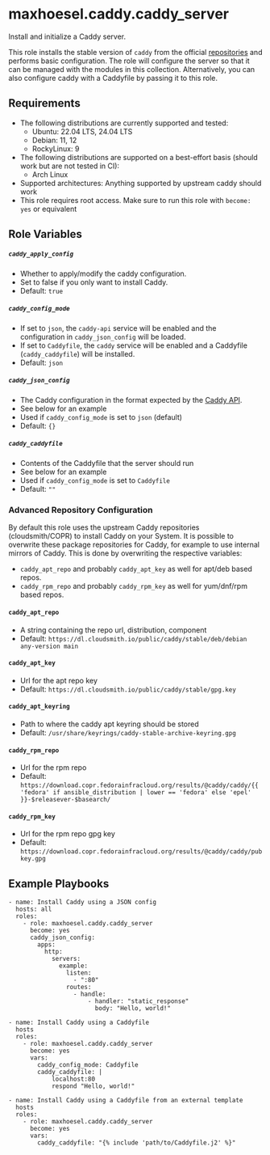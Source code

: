 # maxhoesel.caddy.caddy_server

Install and initialize a Caddy server.

This role installs the stable version of `caddy` from the official [repositories](https://caddyserver.com/docs/install) and performs basic configuration.
The role will configure the server so that it can be managed with the modules in this collection.
Alternatively, you can also configure caddy with a Caddyfile by passing it to this role.

## Requirements

- The following distributions are currently supported and tested:
  - Ubuntu: 22.04 LTS, 24.04 LTS
  - Debian: 11, 12
  - RockyLinux: 9
- The following distributions are supported on a best-effort basis (should work but are not tested in CI):
  - Arch Linux
- Supported architectures: Anything supported by upstream caddy should work
- This role requires root access. Make sure to run this role with `become: yes` or equivalent

## Role Variables

##### `caddy_apply_config`
- Whether to apply/modify the caddy configuration.
- Set to false if you only want to install Caddy.
- Default: `true`

##### `caddy_config_mode`
- If set to `json`, the `caddy-api` service will be enabled and the configuration in `caddy_json_config` will be loaded.
- If set to `Caddyfile`, the `caddy` service will be enabled and a Caddyfile (`caddy_caddyfile`) will be installed.
- Default: `json`

##### `caddy_json_config`
- The Caddy configuration in the format expected by the [Caddy API](https://caddyserver.com/docs/json/).
- See below for an example
- Used if `caddy_config_mode` is set to `json` (default)
- Default: `{}`

##### `caddy_caddyfile`
- Contents of the Caddyfile that the server should run
- See below for an example
- Used if `caddy_config_mode` is set to `Caddyfile`
- Default: `""`


### Advanced Repository Configuration

By default this role uses the upstream Caddy repositories (cloudsmith/COPR) to install Caddy on your System.
It is possible to overwrite these package repositories for Caddy, for example to use internal mirrors of Caddy.
This is done by overwriting the respective variables:
- `caddy_apt_repo` and probably `caddy_apt_key` as well for apt/deb based repos.
- `caddy_rpm_repo` and probably `caddy_rpm_key` as well for yum/dnf/rpm based repos.

#### `caddy_apt_repo`
- A string containing the repo url, distribution, component
- Default: `https://dl.cloudsmith.io/public/caddy/stable/deb/debian any-version main`

#### `caddy_apt_key`
- Url for the apt repo key
- Default: `https://dl.cloudsmith.io/public/caddy/stable/gpg.key`

#### `caddy_apt_keyring`
- Path to where the caddy apt keyring should be stored
- Default: `/usr/share/keyrings/caddy-stable-archive-keyring.gpg`

#### `caddy_rpm_repo`
- Url for the rpm repo
- Default: `https://download.copr.fedorainfracloud.org/results/@caddy/caddy/{{ 'fedora' if ansible_distribution | lower == 'fedora'
  else 'epel' }}-$releasever-$basearch/`

#### `caddy_rpm_key`
- Url for the rpm repo gpg key
- Default: `https://download.copr.fedorainfracloud.org/results/@caddy/caddy/pubkey.gpg`


## Example Playbooks

```
- name: Install Caddy using a JSON config
  hosts: all
  roles:
    - role: maxhoesel.caddy.caddy_server
      become: yes
      caddy_json_config:
        apps:
          http:
            servers:
              example:
                listen:
                  - ":80"
                routes:
                  - handle:
                      - handler: "static_response"
                        body: "Hello, world!"

- name: Install Caddy using a Caddyfile
  hosts
  roles:
    - role: maxhoesel.caddy.caddy_server
      become: yes
      vars:
        caddy_config_mode: Caddyfile
        caddy_caddyfile: |
            localhost:80
            respond "Hello, world!"

- name: Install Caddy using a Caddyfile from an external template
  hosts
  roles:
    - role: maxhoesel.caddy.caddy_server
      become: yes
      vars:
        caddy_caddyfile: "{% include 'path/to/Caddyfile.j2' %}"
```
